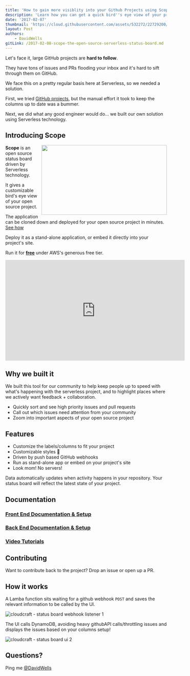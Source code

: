 ```yaml
---
title: 'How to gain more visiblity into your Github Projects using Scope'
description: 'Learn how you can get a quick bird''s eye view of your project.'
date: '2017-02-07'
thumbnail: 'https://cloud.githubusercontent.com/assets/532272/22729200/9248f46e-ed96-11e6-8cb4-7e2e76ac7d72.jpg'
layout: Post
authors:
    - DavidWells
gitLink: /2017-02-08-scope-the-open-source-serverless-status-board.md
---
```


Let's face it, large GitHub projects are **hard to follow**. 

They have tons of issues and PRs flooding your inbox and it's hard to sift through them on GitHub.

We face this on a pretty regular basis here at Serverless, so we needed a solution.

First, we tried [GitHub projects](https://help.github.com/articles/about-projects/), but the manual effort it took to keep the columns up to date was a bummer.

Next, we did what any good engineer would do... we built our own solution using Serverless technology.

## Introducing Scope

<img align="right" width="391" height="218" src="https://cloud.githubusercontent.com/assets/532272/22727459/cad63336-ed8d-11e6-8924-fce36f239a84.gif">

**Scope** is an open source status board driven by Serverless technology.

It gives a customizable bird's eye view of your open source project.

The application can be cloned down and deployed for your open source project in minutes. [See how](https://www.youtube.com/playlist?list=PLIIjEI2fYC-BtxWcDeTziRp7cIZVEepB3)

Deploy it as a stand-alone application, or embed it directly into your project's site.

Run it for **[free](https://aws.amazon.com/free/)** under AWS's generous free tier.

<iframe width="560" height="315" src="https://www.youtube.com/embed/kTrPeKZ0JxI?list=PLIIjEI2fYC-BtxWcDeTziRp7cIZVEepB3" frameborder="0" allowfullscreen></iframe>

## Why we built it

We built this tool for our community to help keep people up to speed with what's happening with the serverless project, and to highlight places where we actively want feedback + collaboration.

- Quickly sort and see high priority issues and pull requests
- Call out which issues need attention from your community
- Zoom into important aspects of your open source project

## Features

- Customize the labels/columns to fit your project
- Customizable styles 💁
- Driven by push based GitHub webhooks
- Run as stand-alone app or embed on your project's site
- Look mom! No servers!

Data automatically updates when activity happens in your repository. Your status board will reflect the latest state of your project.

## Documentation

### [Front End Documentation & Setup](https://github.com/serverless/scope/tree/master/frontend)

### [Back End Documentation & Setup](https://github.com/serverless/scope/tree/master/backend)

### [Video Tutorials](https://www.youtube.com/playlist?list=PLIIjEI2fYC-BtxWcDeTziRp7cIZVEepB3)

## Contributing

Want to contribute back to the project? Drop an issue or open up a PR.

## How it works

A Lamba function sits waiting for a github webhook `POST` and saves the relevant information to be called by the UI.

![cloudcraft - status board webhook listener 1](https://cloud.githubusercontent.com/assets/532272/22728277/ead7cb00-ed91-11e6-98b4-98fdb36c58c2.png)

The UI calls DynamoDB, avoiding heavy githubAPI calls/throttling issues and displays the issues based on your columns setup!

![cloudcraft - status board ui 2](https://cloud.githubusercontent.com/assets/532272/22728295/01f11e72-ed92-11e6-9db8-473874b3a713.png)

## Questions?

Ping me [@DavidWells](http://twitter.com/davidwells)
